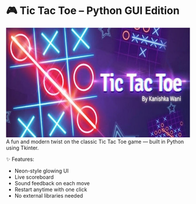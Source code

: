 # 🎮 Tic Tac Toe – Python GUI Edition
<img src="tictactoe.jpg" alt="game" height="300" width="600">
<br>A fun and modern twist on the classic Tic Tac Toe game — built in Python using Tkinter.

✨ Features:
- Neon-style glowing UI
- Live scoreboard
- Sound feedback on each move
- Restart anytime with one click
- No external libraries needed
